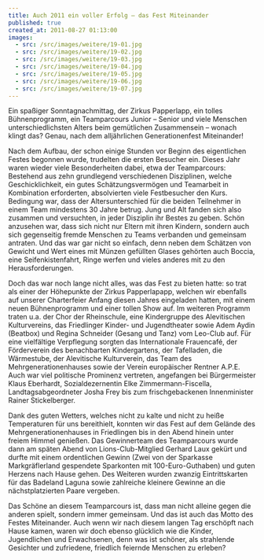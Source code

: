 ```yaml
---
title: Auch 2011 ein voller Erfolg – das Fest Miteinander
published: true
created_at: 2011-08-27 01:13:00
images:
  - src: /src/images/weitere/19-01.jpg
  - src: /src/images/weitere/19-02.jpg
  - src: /src/images/weitere/19-03.jpg
  - src: /src/images/weitere/19-04.jpg
  - src: /src/images/weitere/19-05.jpg
  - src: /src/images/weitere/19-06.jpg
  - src: /src/images/weitere/19-07.jpg
---
```


Ein spaßiger Sonntagnachmittag, der Zirkus Papperlapp, ein tolles Bühnenprogramm, ein Teamparcours Junior – Senior und viele Menschen unterschiedlichsten Alters beim gemütlichen Zusammensein – wonach klingt das? Genau, nach dem alljährlichen Generationenfest Miteinander!

Nach dem Aufbau, der schon einige Stunden vor Beginn des eigentlichen Festes begonnen wurde, trudelten die ersten Besucher ein. Dieses Jahr waren wieder viele Besonderheiten dabei, etwa der Teamparcours: Bestehend aus zehn grundlegend verschiedenen Disziplinen, welche Geschicklichkeit, ein gutes Schätzungsvermögen und Teamarbeit in Kombination erforderten, absolvierten viele Festbesucher den Kurs. Bedingung war, dass der Altersunterschied für die beiden Teilnehmer in einem Team mindestens 30 Jahre betrug. Jung und Alt fanden sich also zusammen und versuchten, in jeder Disziplin ihr Bestes zu geben. Schön anzusehen war, dass sich nicht nur Eltern mit ihren Kindern, sondern auch sich gegenseitig fremde Menschen zu Teams verbanden und gemeinsam antraten. Und das war gar nicht so einfach, denn neben dem Schätzen von Gewicht und Wert eines mit Münzen gefüllten Glases gehörten auch Boccia, eine Seifenkistenfahrt, Ringe werfen und vieles anderes mit zu den Herausforderungen.

Doch das war noch lange nicht alles, was das Fest zu bieten hatte: so trat als einer der Höhepunkte der Zirkus Papperlapapp, welchen wir ebenfalls auf unserer Charterfeier Anfang diesen Jahres eingeladen hatten, mit einem neuen Bühnenprogramm und einer tollen Show auf. Im weiteren Programm traten u.a. der Chor der Rheinschule, eine Kindergruppe des Alevitischen Kulturvereins, das Friedlinger Kinder- und Jugendtheater sowie Adem Aydin (Beatbox) und Regina Schneider (Gesang und Tanz) vom Leo-Club auf. Für eine vielfältige Verpflegung sorgten das Internationale Frauencafé, der Förderverein des benachbarten Kindergartens, der Tafelladen, die Wärmestube, der Alevitische Kulturverein, das Team des Mehrgenerationenhauses sowie der Verein europäischer Rentner A.P.E. Auch war viel politische Prominenz vertreten, angefangen bei Bürgermeister Klaus Eberhardt, Sozialdezernentin Elke Zimmermann-Fiscella, Landtagsabgeordneter Josha Frey bis zum frischgebackenen Innenminister Rainer Stickelberger.

Dank des guten Wetters, welches nicht zu kalte und nicht zu heiße Temperaturen für uns bereithielt, konnten wir das Fest auf dem Gelände des Mehrgenerationenhauses in Friedlingen bis in den Abend hinein unter freiem Himmel genießen. Das Gewinnerteam des Teamparcours wurde dann am späten Abend von Lions-Club-Mitglied Gerhard Laux gekürt und durfte mit einem ordentlichen Gewinn (Zwei von der Sparkasse Markgräflerland gespendete Sparkonten mit 100-Euro-Guthaben) und guten Herzens nach Hause gehen. Des Weiteren wurden zwanzig Eintrittskarten für das Badeland Laguna sowie zahlreiche kleinere Gewinne an die nächstplatzierten Paare vergeben.

Das Schöne an diesem Teamparcours ist, dass man nicht alleine gegen die anderen spielt, sondern immer gemeinsam. Und das ist auch das Motto des Festes Miteinander. Auch wenn wir nach diesem langen Tag erschöpft nach Hause kamen, waren wir doch ebenso glücklich wie die Kinder, Jugendlichen und Erwachsenen, denn was ist schöner, als strahlende Gesichter und zufriedene, friedlich feiernde Menschen zu erleben?
